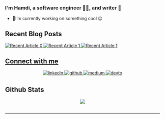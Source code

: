### I'm Hamdi, a software engineer 👨‍💻, and writer 📝
  - 🔭I’m currently working on something cool 😉  

## Recent Blog Posts  
<!-- BLOG-POST-LIST:START -->  
<a target="_blank" href="https://github-readme-medium-recent-article.vercel.app/medium/@hamdi-bouallegue/0"><img src="https://github-readme-medium-recent-article.vercel.app/medium/@hamdi-bouallegue/0" alt="Recent Article 0"> 
  <a target="_blank" href="https://github-readme-medium-recent-article.vercel.app/medium/@hamdi-bouallegue/1"><img src="https://github-readme-medium-recent-article.vercel.app/medium/@hamdi-bouallegue/1" alt="Recent Article 1"> 
      <a target="_blank" href="https://github-readme-medium-recent-article.vercel.app/medium/@hamdi-bouallegue/2"><img src="https://github-readme-medium-recent-article.vercel.app/medium/@hamdi-bouallegue/2" alt="Recent Article 1"> 
<!-- BLOG-POST-LIST:END -->  

## Connect with me  
<div align="center">
<a href="https://linkedin.com/in/https://www.linkedin.com/in/hamdi-bouallegue-810054151/" target="_blank">
<img src=https://img.shields.io/badge/linkedin-%231E77B5.svg?&style=for-the-badge&logo=linkedin&logoColor=white alt=linkedin style="margin-bottom: 5px;" />
</a>
<a href="https://github.com/https://github.com/HamdiBouallegue" target="_blank">
<img src=https://img.shields.io/badge/github-%2324292e.svg?&style=for-the-badge&logo=github&logoColor=white alt=github style="margin-bottom: 5px;" />
</a>
<a href="https://medium.com/https://hamdi-bouallegue.medium.com/" target="_blank">
<img src=https://img.shields.io/badge/medium-%23292929.svg?&style=for-the-badge&logo=medium&logoColor=white alt=medium style="margin-bottom: 5px;" />
</a>
<a href="https://dev.to/https://dev.to/hamdibouallegue" target="_blank">
<img src=https://img.shields.io/badge/dev.to-%2308090A.svg?&style=for-the-badge&logo=dev.to&logoColor=white alt=devto style="margin-bottom: 5px;" />
</a>  
</div>  
  
## Github Stats  
<div align="center"><img src="https://github-readme-stats.vercel.app/api?username=HamdiBouallegue&show_icons=true&count_private=true&hide_border=true" align="center" /></div>  
<br/>  



----
